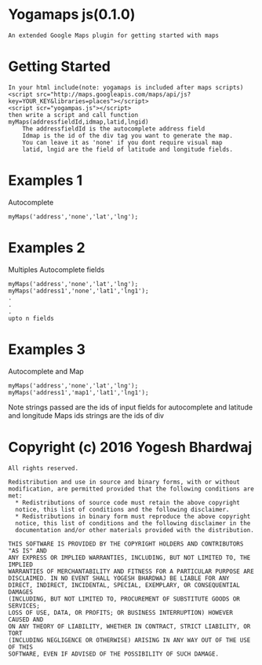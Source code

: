 # Yogamaps js(0.1.0)
	An extended Google Maps plugin for getting started with maps
# Getting Started
	In your html include(note: yogamaps is included after maps scripts)
	<script src="http://maps.googleapis.com/maps/api/js?key=YOUR_KEY&libraries=places"></script>
	<script scr="yogampas.js"></script>
	then write a script and call function myMaps(addressfieldId,idmap,latid,lngid)
		The addressfieldId is the autocomplete address field
		Idmap is the id of the div tag you want to generate the map.
		You can leave it as 'none' if you dont require visual map
		latid, lngid are the field of latitude and longitude fields.
# Examples 1
Autocomplete

	myMaps('address','none','lat','lng');

# Examples 2
Multiples Autocomplete fields
	
	myMaps('address','none','lat','lng');
	myMaps('address1','none','lat1','lng1');
	.
	.
	.
	upto n fields
# Examples 3
Autocomplete and Map

	myMaps('address','none','lat','lng');
	myMaps('address1','map1','lat1','lng1');


 Note
strings passed are the ids of input fields for autocomplete and latitude and longitude
Maps ids strings are the ids of div

# Copyright (c) 2016 Yogesh Bhardwaj
	All rights reserved.

	Redistribution and use in source and binary forms, with or without
	modification, are permitted provided that the following conditions are met:
  	  * Redistributions of source code must retain the above copyright
      notice, this list of conditions and the following disclaimer.
  	  * Redistributions in binary form must reproduce the above copyright
      notice, this list of conditions and the following disclaimer in the
      documentation and/or other materials provided with the distribution.

	THIS SOFTWARE IS PROVIDED BY THE COPYRIGHT HOLDERS AND CONTRIBUTORS "AS IS" AND
	ANY EXPRESS OR IMPLIED WARRANTIES, INCLUDING, BUT NOT LIMITED TO, THE IMPLIED
	WARRANTIES OF MERCHANTABILITY AND FITNESS FOR A PARTICULAR PURPOSE ARE
	DISCLAIMED. IN NO EVENT SHALL YOGESH BHARDWAJ BE LIABLE FOR ANY
	DIRECT, INDIRECT, INCIDENTAL, SPECIAL, EXEMPLARY, OR CONSEQUENTIAL DAMAGES
	(INCLUDING, BUT NOT LIMITED TO, PROCUREMENT OF SUBSTITUTE GOODS OR SERVICES;
	LOSS OF USE, DATA, OR PROFITS; OR BUSINESS INTERRUPTION) HOWEVER CAUSED AND
	ON ANY THEORY OF LIABILITY, WHETHER IN CONTRACT, STRICT LIABILITY, OR TORT
	(INCLUDING NEGLIGENCE OR OTHERWISE) ARISING IN ANY WAY OUT OF THE USE OF THIS
	SOFTWARE, EVEN IF ADVISED OF THE POSSIBILITY OF SUCH DAMAGE.


 
 
		

